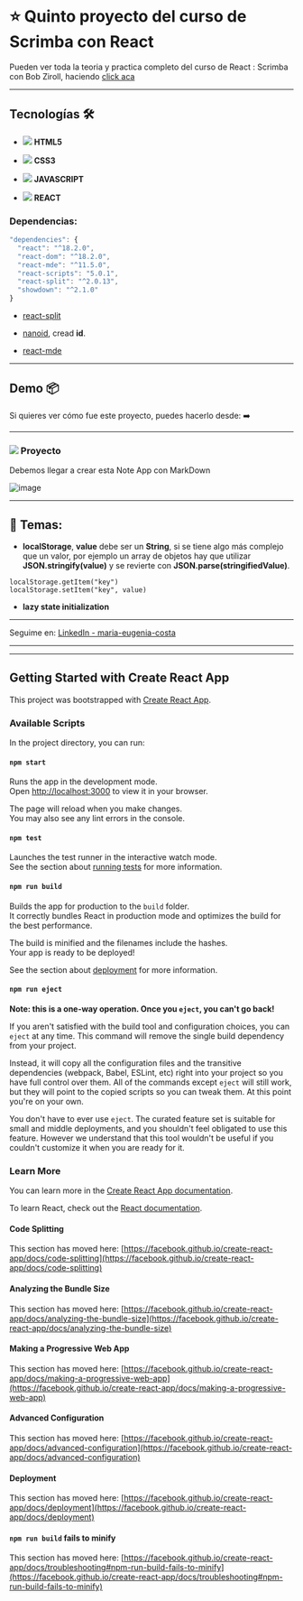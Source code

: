 # :star: Quinto proyecto del curso de Scrimba con React

Pueden ver toda la teoria y practica completo del curso de React : Scrimba con  Bob Ziroll, haciendo [click aca](https://github.com/eugenia1984/react-varios-cursos)

---

## Tecnologías 🛠️

- <img src="https://img.icons8.com/color/30/null/html-5--v1.png"/> **HTML5**

- <img src="https://img.icons8.com/stickers/30/null/css3.png"/> **CSS3**

- <img src="https://img.icons8.com/color/30/null/javascript--v1.png"/> **JAVASCRIPT**

- <img src="https://img.icons8.com/office/40/null/react.png"/> **REACT**


### Dependencias:

```JavaScript
"dependencies": {
  "react": "^18.2.0",
  "react-dom": "^18.2.0",
  "react-mde": "^11.5.0",
  "react-scripts": "5.0.1",
  "react-split": "^2.0.13",
  "showdown": "^2.1.0"
}  
```

- [react-split](https://www.npmjs.com/package/react-split)

- [nanoid](https://www.npmjs.com/package/nanoid), cread **id**.

- [react-mde](https://www.npmjs.com/package/react-mde)

---


## Demo 📦

Si quieres ver cómo fue este proyecto, puedes hacerlo desde:
:arrow_right: 

---

###  <img src="https://img.icons8.com/dusk/40/null/untested.png"/>  Proyecto

Debemos llegar a crear esta Note App con MarkDown

![image](https://user-images.githubusercontent.com/72580574/207905155-85436cc2-7c9b-4f2b-9cdf-ded48108334e.png)


---

## :book: Temas:

- **localStorage**, **value** debe ser un **String**, si se tiene algo más complejo que un valor, por ejemplo un array de objetos hay que utilizar **JSON.stringify(value)** y se revierte con **JSON.parse(stringifiedValue)**.

```JSX
localStorage.getItem("key")
localStorage.setItem("key", value)
```

- **lazy state initialization**

---

Seguime en: [LinkedIn - maria-eugenia-costa](https://www.linkedin.com/in/maria-eugenia-costa/)


---
---

## Getting Started with Create React App

This project was bootstrapped with [Create React App](https://github.com/facebook/create-react-app).

### Available Scripts

In the project directory, you can run:

#### `npm start`

Runs the app in the development mode.\
Open [http://localhost:3000](http://localhost:3000) to view it in your browser.

The page will reload when you make changes.\
You may also see any lint errors in the console.

#### `npm test`

Launches the test runner in the interactive watch mode.\
See the section about [running tests](https://facebook.github.io/create-react-app/docs/running-tests) for more information.

#### `npm run build`

Builds the app for production to the `build` folder.\
It correctly bundles React in production mode and optimizes the build for the best performance.

The build is minified and the filenames include the hashes.\
Your app is ready to be deployed!

See the section about [deployment](https://facebook.github.io/create-react-app/docs/deployment) for more information.

#### `npm run eject`

**Note: this is a one-way operation. Once you `eject`, you can't go back!**

If you aren't satisfied with the build tool and configuration choices, you can `eject` at any time. This command will remove the single build dependency from your project.

Instead, it will copy all the configuration files and the transitive dependencies (webpack, Babel, ESLint, etc) right into your project so you have full control over them. All of the commands except `eject` will still work, but they will point to the copied scripts so you can tweak them. At this point you're on your own.

You don't have to ever use `eject`. The curated feature set is suitable for small and middle deployments, and you shouldn't feel obligated to use this feature. However we understand that this tool wouldn't be useful if you couldn't customize it when you are ready for it.

### Learn More

You can learn more in the [Create React App documentation](https://facebook.github.io/create-react-app/docs/getting-started).

To learn React, check out the [React documentation](https://reactjs.org/).

#### Code Splitting

This section has moved here: [https://facebook.github.io/create-react-app/docs/code-splitting](https://facebook.github.io/create-react-app/docs/code-splitting)

#### Analyzing the Bundle Size

This section has moved here: [https://facebook.github.io/create-react-app/docs/analyzing-the-bundle-size](https://facebook.github.io/create-react-app/docs/analyzing-the-bundle-size)

#### Making a Progressive Web App

This section has moved here: [https://facebook.github.io/create-react-app/docs/making-a-progressive-web-app](https://facebook.github.io/create-react-app/docs/making-a-progressive-web-app)

#### Advanced Configuration

This section has moved here: [https://facebook.github.io/create-react-app/docs/advanced-configuration](https://facebook.github.io/create-react-app/docs/advanced-configuration)

#### Deployment

This section has moved here: [https://facebook.github.io/create-react-app/docs/deployment](https://facebook.github.io/create-react-app/docs/deployment)

#### `npm run build` fails to minify

This section has moved here: [https://facebook.github.io/create-react-app/docs/troubleshooting#npm-run-build-fails-to-minify](https://facebook.github.io/create-react-app/docs/troubleshooting#npm-run-build-fails-to-minify)
